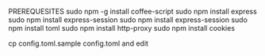 PREREQUESITES
sudo npm -g install coffee-script
sudo npm install express
sudo npm install express-session
sudo npm install express-session
sudo npm install toml
sudo npm install http-proxy
sudo npm install cookies

cp config.toml.sample config.toml
and edit

